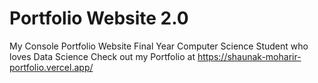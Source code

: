 # Portfolio Website 2.0
My Console Portfolio Website
Final Year Computer Science Student who loves Data Science
Check out my Portfolio at https://shaunak-moharir-portfolio.vercel.app/

